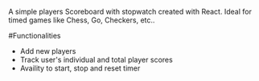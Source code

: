 A simple players Scoreboard with stopwatch created with React. Ideal for timed games like Chess, Go, Checkers, etc..

#Functionalities 
- Add new players 
- Track user's individual and total player scores
- Availity to start, stop and reset timer

